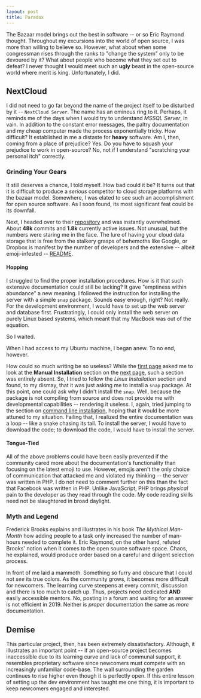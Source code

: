 ```yaml
---
layout: post
title: Paradox
---
```

The Bazaar model brings out the best in software -- or so Eric Raymond thought. Throughout my excursions into the world of open source, I was more than willing to believe so. However, what about when some congressman rises through the ranks to "change the system" only to be devoured by it? What about people who become what they set out to defeat? I never thought I would meet such an **ugly** beast in the open-source world where merit is king. Unfortunately, I did.

## NextCloud
I did not need to go far beyond the name of the project itself to be disturbed by it -- `NextCloud Server`. The name has an ominous ring to it. Perhaps, it reminds me of the days when I would try to understand *MSSQL Server*, in vain. In addition to the constant error messages, the paltry documentation and my cheap computer made the process exponentially tricky. How difficult? It established in me a distaste for **heavy** software. Am I, then, coming from a place of prejudice? Yes. Do you have to squash your prejudice to work in open-source? No, not if I understand "scratching your personal itch" correctly. 

### Grinding Your Gears
It still deserves a chance, I told myself. How bad could it be? It turns out that it is difficult to produce a *serious* competitor to cloud storage platforms with the bazaar model. Somewhere, I was elated to see such an accomplishment for open source software. As I soon found, its most significant feat could be its downfall. 

Next, I headed over to their [repository](https://github.com/nextcloud/server) and was instantly overwhelmed. About **48k** commits and **1.8k** currently active issues. Not unusual, but the numbers were staring me in the face. The lure of having your cloud data storage that is free from the stalkery grasps of behemoths like Google, or Dropbox is manifest by the number of developers and the extensive -- albeit emoji-infested -- [README](https://github.com/nextcloud/server/blob/master/README.md). 

#### Hopping
I struggled to find the proper installation procedures. How is it that such extensive documentation could still be lacking? It gave "emptiness within abundance" a new meaning. I followed the instruction for installing the server with a simple `snap` package. Sounds easy enough, right? Not really. For the development environment, I would have to set up the web server and database first. Frustratingly, I could only install the web server on purely Linux based systems, which meant that my MacBook was out of the equation. 

So I waited. 

When I had access to my Ubuntu machine, I began anew. To no end, however. 

How could so much writing be so useless? While the [first page](https://docs.nextcloud.com/server/latest/developer_manual/general/devenv.html) asked me to look at the **Manual Installation** section on the [next page](https://docs.nextcloud.com/server/14/admin_manual/installation/index.html), such a section was entirely absent. So, I tried to follow the *Linux Installation* section and found, to my dismay, that it was just asking me to install a `snap` package. At this point, one could ask why I didn't install the `snap`. Well, because the package is not compiling from source and does not provide me with developmental capabilities -- rendering it useless. I, again, tried jumping to the section on [command line installation](https://docs.nextcloud.com/server/14/admin_manual/installation/command_line_installation.html), hoping that it would be more attuned to my situation. Failing that, I realized the entire documentation was a loop -- like a snake chasing its tail. To install the server, I would have to download the code; to download the code, I would have to install the server. 

#### Tongue-Tied
All of the above problems could have been easily prevented if the community cared more about the documentation's functionality than focusing on the latest emoji to use. However, emojis aren't the only choice of communication that attacked me and violated my thinking -- the server was written in PHP. I do not need to comment further on this than the fact that Facebook was written in PHP. Unlike JavaScript, PHP brings *physical* pain to the developer as they read through the code. My code reading skills need not be slaughtered in broad daylight. 

### Myth and Legend
Frederick Brooks explains and illustrates in his book *The Mythical Man-Month* how adding people to a task only increased the number of man-hours needed to complete it. Eric Raymond, on the other hand, refuted Brooks' notion when it comes to the open source software space. Chaos, he explained, would produce order based on a careful and diligent selection process. 

In front of me laid a mammoth. Something so furry and obscure that I could not *see* its true colors. As the community grows, it becomes more difficult for newcomers. The learning curve steepens at every commit, discussion and there is too much to catch up. Thus, projects need dedicated **AND** easily accessible mentors. No, posting in a forum and waiting for an answer is not efficient in 2019. Neither is *proper* documentation the same as *more* documentation. 

## Demise
This particular project, then, has been extremely dissatisfactory. Although, it illustrates an important point -- if an open-source project becomes inaccessible due to its learning curve and lack of communal support, it resembles proprietary software since newcomers must compete with an increasingly unfamiliar code-base. The wall surrounding the garden continues to rise higher even though it is perfectly open. If this entire lesson of setting up the dev environment has taught me one thing, it is important to keep newcomers engaged and interested. 
